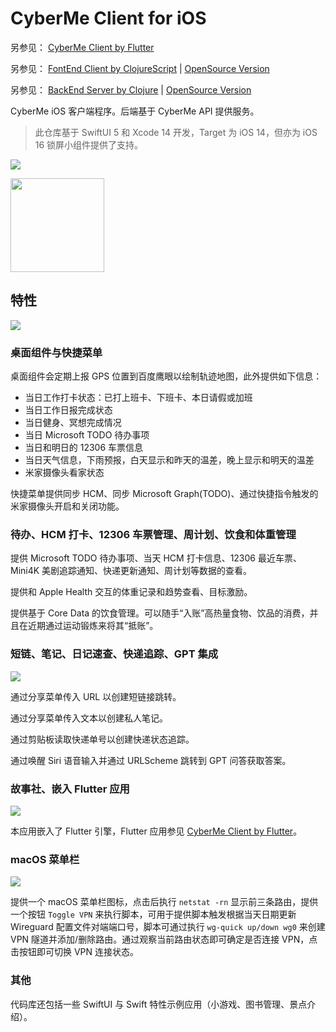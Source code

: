 # CyberMe Client for iOS

另参见： [CyberMe Client by Flutter](https://github.com/corkine/cyberMeFlutter)

另参见： [FontEnd Client by ClojureScript](https://github.com/corkine/cyberMe) | [OpenSource Version](https://github.com/corkine/OpenCyberMe)

另参见： [BackEnd Server by Clojure](https://github.com/corkine/cyberMe) | [OpenSource Version](https://github.com/corkine/OpenCyberMe)

CyberMe iOS 客户端程序。后端基于 CyberMe API 提供服务。

> 此仓库基于 SwiftUI 5 和 Xcode 14 开发，Target 为 iOS 14，但亦为 iOS 16 锁屏小组件提供了支持。

![](https://static2.mazhangjing.com/cyber/202210/53c2bcf4_图片.png)

<img src="https://files.flutter-io.cn/flutter-cn/landing/916809aa4c8f73ad70d2.svg" width="150">

## 特性

![](https://static2.mazhangjing.com/20221124/2cf8_Snipaste_2022-11-24_10-20-21.png)

### 桌面组件与快捷菜单

桌面组件会定期上报 GPS 位置到百度鹰眼以绘制轨迹地图，此外提供如下信息：

- 当日工作打卡状态：已打上班卡、下班卡、本日请假或加班
- 当日工作日报完成状态
- 当日健身、冥想完成情况
- 当日 Microsoft TODO 待办事项
- 当日和明日的 12306 车票信息
- 当日天气信息，下雨预报，白天显示和昨天的温差，晚上显示和明天的温差 
- 米家摄像头看家状态

快捷菜单提供同步 HCM、同步 Microsoft Graph(TODO)、通过快捷指令触发的米家摄像头开启和关闭功能。

### 待办、HCM 打卡、12306 车票管理、周计划、饮食和体重管理

提供 Microsoft TODO 待办事项、当天 HCM 打卡信息、12306 最近车票、Mini4K 美剧追踪通知、快递更新通知、周计划等数据的查看。

提供和 Apple Health 交互的体重记录和趋势查看、目标激励。

提供基于 Core Data 的饮食管理。可以随手“入账”高热量食物、饮品的消费，并且在近期通过运动锻炼来将其“抵账”。

### 短链、笔记、日记速查、快递追踪、GPT 集成

![](https://static2.mazhangjing.com/cyber/202304/a61972a8_What's%20New(4)-tuya.jpg)

通过分享菜单传入 URL 以创建短链接跳转。

通过分享菜单传入文本以创建私人笔记。

通过剪贴板读取快递单号以创建快递状态追踪。

通过唤醒 Siri 语音输入并通过 URLScheme 跳转到 GPT 问答获取答案。

### 故事社、嵌入 Flutter 应用

![](https://static2.mazhangjing.com/cyber/202304/05beb0eb_What's%20New%202(2)-tuya.jpg)

本应用嵌入了 Flutter 引擎，Flutter 应用参见 [CyberMe Client by Flutter](https://github.com/corkine/cyberMeFlutter)。

### macOS 菜单栏

![](https://static2.mazhangjing.com/cyber/202304/c621e517_图片.png)

提供一个 macOS 菜单栏图标，点击后执行 `netstat -rn` 显示前三条路由，提供一个按钮 `Toggle VPN` 来执行脚本，可用于提供脚本触发根据当天日期更新 Wireguard 配置文件对端端口号，脚本可通过执行 `wg-quick up/down wg0` 来创建 VPN 隧道并添加/删除路由。通过观察当前路由状态即可确定是否连接 VPN，点击按钮即可切换 VPN 连接状态。

### 其他

代码库还包括一些 SwiftUI 与 Swift 特性示例应用（小游戏、图书管理、景点介绍）。
